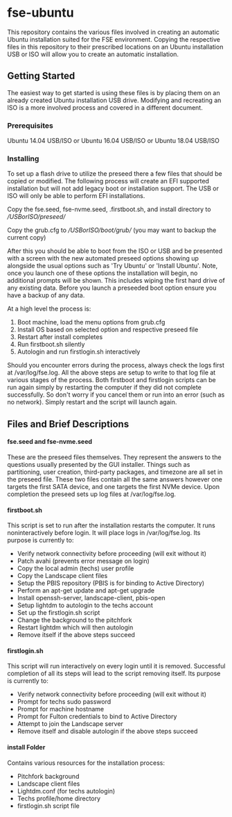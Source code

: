 # fse-ubuntu

This repository contains the various files involved in creating an automatic Ubuntu installation suited for the
FSE environment. Copying the respective files in this repository to their prescribed locations on an Ubuntu installation
USB or ISO will allow you to create an automatic installation. 

## Getting Started

The easiest way to get started is using these files is by placing them on an already created Ubuntu installation USB drive.
Modifying and recreating an ISO is a more involved process and covered in a different document.

### Prerequisites

Ubuntu 14.04 USB/ISO
or
Ubuntu 16.04 USB/ISO
or 
Ubuntu 18.04 USB/ISO

### Installing

To set up a flash drive to utilize the preseed there a few files that should be copied or modified.
The following process will create an EFI supported installation but will not add legacy boot or installation
support. The USB or ISO will only be able to perform EFI installations.


Copy the fse.seed, fse-nvme.seed, .firstboot.sh, and install directory to */USBorISO/preseed/*


Copy the grub.cfg to */USBorISO/boot/grub/* (you may want to backup the current copy)


After this you should be able to boot from the ISO or USB and be presented with a screen with
the new automated preseed options showing up alongside the usual options such as 'Try Ubuntu' or 'Install Ubuntu'. Note, once
you launch one of these options the installation will begin, no additional prompts will be shown. This includes wiping the 
first hard drive of any existing data. Before you launch a preseeded boot option ensure you have a backup of any data.


At a high level the process is:

1. Boot machine, load the menu options from grub.cfg
2. Install OS based on selected option and respective preseed file
3. Restart after install completes
4. Run firstboot.sh silently
5. Autologin and run firstlogin.sh interactively


Should you encounter errors during the process, always check the logs first at /var/log/fse.log.
All the above steps are setup to write to that log file at various stages of the process. Both firstboot
and firstlogin scripts can be run again simply by restarting the computer if they did not complete successfully.
So don't worry if you cancel them or run into an error (such as no network). Simply restart and the script
will launch again.


## Files and Brief Descriptions


#### fse.seed and fse-nvme.seed

These are the preseed files themselves. They represent the answers to the questions usually presented by the GUI
installer. Things such as partitioning, user creation, third-party packages, and timezone are all set in the preseed
file. These two files contain all the same answers however one targets the first SATA device, and one targets the first NVMe
device. Upon completion the preseed sets up log files at /var/log/fse.log.

#### firstboot.sh

This script is set to run after the installation restarts the computer. It runs noninteractively before login.
It will place logs in /var/log/fse.log. Its purpose is currently to: 

- Verify network connectivity before proceeding (will exit without it)
- Patch avahi (prevents error message on login)
- Copy the local admin (techs) user profile
- Copy the Landscape client files
- Setup the PBIS repository (PBIS is for binding to Active Directory)
- Perform an apt-get update and apt-get upgrade
- Install openssh-server, landscape-client, pbis-open
- Setup lightdm to autologin to the techs account
- Set up the firstlogin.sh script
- Change the background to the pitchfork
- Restart lightdm which will then autologin
- Remove itself if the above steps succeed

#### firstlogin.sh

This script will run interactively on every login until it is removed. Successful completion of all its steps
will lead to the script removing itself. Its purpose is currently to:

- Verify network connectivity before proceeding (will exit without it)
- Prompt for techs sudo password
- Prompt for machine hostname
- Prompt for Fulton credentials to bind to Active Directory
- Attempt to join the Landscape server
- Remove itself and disable autologin if the above steps succeed


#### install Folder

Contains various resources for the installation process:

- Pitchfork background
- Landscape client files
- Lightdm.conf (for techs autologin)
- Techs profile/home directory
- firstlogin.sh script file
